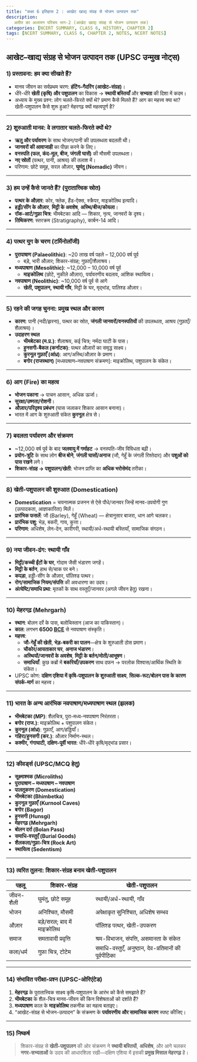 ```yaml
---
title: "कक्षा 6 इतिहास 2 : आखेट खाद्य संग्रह से भोजन उत्पादन तक"
description: 
   अतीत का अध्ययन परिचय भाग-2 (आखेट खाद्य संग्रह से भोजन उत्पादन तक)
categories: [NCERT SUMMARY, CLASS 6, HISTORY, CHAPTER 2]
tags: [NCERT SUMMARY, CLASS 6, CHAPTER 2, NOTES, NCERT NOTES]
---
```


## आखेट–खाद्य संग्रह से भोजन उत्पादन तक (UPSC उन्मुख नोट्स)

### 1) प्रस्तावना: हम क्या सीखते हैं?
- मानव जीवन का सर्वप्रथम चरण: **हंटिंग–गैदरिंग (आखेट–संग्रह)**।
- धीरे-धीरे **खेती (कृषि) और पशुपालन** का विकास → **स्थायी बस्तियाँ** और **सभ्यता** की दिशा में कदम।
- अध्याय के मुख्य प्रश्न: लोग चलते-फिरते क्यों थे? प्रमाण कैसे मिलते हैं? आग का महत्त्व क्या था? खेती-पशुपालन कैसे शुरू हुआ? मेहरगढ़ क्यों महत्वपूर्ण है?

---

### 2) शुरुआती मानव: वे लगातार चलते-फिरते क्यों थे?
- **ऋतु और पर्यावरण** के साथ भोजन/पानी की उपलब्धता बदलती थी।
- **जानवरों की आवाजाही** का पीछा करने के लिए।
- **वनस्पति (फल, कंद-मूल, बीज, जंगली घासें)** की मौसमी उपलब्धता।
- **नए स्रोतों** (पत्थर, पानी, आश्रय) की तलाश में।
- परिणाम: छोटे समूह, सरल औज़ार, **घुमंतु (Nomadic)** जीवन।

---

### 3) हम उन्हें कैसे जानते हैं? (पुरातात्त्विक स्रोत)
- **पत्थर के औज़ार**: कोर, फ्लेक, हैंड-ऐक्स, स्क्रैपर, माइक्रोलिथ इत्यादि।
- **हड्डी/सींग के औज़ार**, **मिट्टी के अवशेष**, **अस्थि/बीज/कोयला**।
- **रॉक-आर्ट/गुफ़ा चित्र**: भीमबेटका आदि — शिकार, नृत्य, जानवरों के दृश्य।
- **तिथिकरण**: स्तरक्रम (Stratigraphy), कार्बन-14 आदि।

---

### 4) पत्थर युग के चरण (टर्मिनोलॉजी)
- **पुरापाषाण (Palaeolithic)**: ~20 लाख वर्ष पहले – 12,000 वर्ष पूर्व  
  - बड़े, भारी औज़ार; शिकार-संग्रह; गुफ़ाएँ/शैलाश्रय।
- **मध्यपाषाण (Mesolithic)**: ~12,000 – 10,000 वर्ष पूर्व  
  - **माइक्रोलिथ** (छोटे, नुकीले औज़ार), पर्यावरणीय बदलाव, आंशिक स्थायित्व।
- **नवपाषाण (Neolithic)**: ~10,000 वर्ष पूर्व से आगे  
  - **खेती, पशुपालन, स्थायी गाँव**, मिट्टी के घर, मृद्भांड, पालिश्ड औज़ार।

---

### 5) रहने की जगह चुनना: प्रमुख स्थल और कारण
- **कारण**: पानी (नदी/झरना), पत्थर का स्रोत, **जंगली जानवरों/वनस्पतियों** की उपलब्धता, आश्रय (गुफ़ाएँ/शैलाश्रय)।
- **उदाहरण स्थल**  
  - **भीमबेटका (म.प्र.)**: शैलाश्रय, कई चित्र; नर्मदा घाटी के पास।  
  - **हुनसगी-बैकल (कर्नाटक)**: पत्थर औज़ारों का समृद्ध साक्ष्य।  
  - **कुरनूल गुफ़ाएँ (आंध्र)**: आग/अस्थि/औज़ार के प्रमाण।  
  - **बगोर (राजस्थान)** [मध्यपाषाण–नवपाषाण संक्रमण]: माइक्रोलिथ, पशुपालन के संकेत।  

---

### 6) आग (Fire) का महत्व
- **भोजन पकाना** → पाचन आसान, अधिक ऊर्जा।  
- **सुरक्षा/उष्णता/रोशनी**।  
- **औज़ार/परिदृश्य प्रबंधन** (घास जलाकर शिकार आसान बनाना)।  
- भारत में आग के शुरुआती संकेत **कुरनूल** क्षेत्र से।

---

### 7) बदलता पर्यावरण और संक्रमण
- ~12,000 वर्ष पूर्व के बाद **जलवायु में गर्माहट** → वनस्पति-जीव विविधता बढ़ी।  
- **प्रयोग-त्रुटि** के साथ लोग **बीज बोने**, **जंगली घासों/अनाज** (जौ, गेहूँ के जंगली रिश्तेदार) और **पशुओं को पास रखने** लगे।  
- **शिकार-संग्रह → पशुपालन/खेती**: भोजन प्राप्ति का **अधिक भरोसेमंद** तरीका।

---

### 8) खेती-पशुपालन की शुरुआत (Domestication)
- **Domestication** = चयनात्मक प्रजनन से ऐसे पौधे/जानवर जिन्हें मानव-उपयोगी गुण (उत्पादकता, आज्ञाकारिता) मिलें।  
- **प्रारंभिक फसलें**: जौ (Barley), गेहूँ (Wheat) — क्षेत्रानुसार बाजरा, धान आगे चलकर।  
- **प्रारंभिक पशु**: भेड़, बकरी, गाय, कुत्ता।  
- **परिणाम**: अधिशेष, लेन-देन, कारीगरी, स्थायी/अर्ध-स्थायी बस्तियाँ, सामाजिक संगठन।

---

### 9) नया जीवन-ढंग: स्थायी गाँव
- **मिट्टी/कच्ची ईंटों के घर**, गोदाम जैसी भंडारण जगहें।  
- **मिट्टी के बर्तन**, हाथ से/चाक पर बने।  
- **कपड़ा**, हड्डी-सींग के औज़ार, पॉलिश्ड पत्थर।  
- **रोग/सामाजिक नियम/संपत्ति** की अवधारणा का उदय।  
- **अंत्येष्टि/समाधि प्रथा**: मृतकों के साथ वस्तुएँ/जानवर (अगले जीवन हेतु) रखना।

---

### 10) **मेहरगढ़ (Mehrgarh)**
- **स्थान**: बोलन दर्रे के पास, बलोचिस्तान (आज का पाकिस्तान)।  
- **काल**: लगभग **6500 [BCE](/posts/NCERT-SAR-CLASS-6-HISTORY-CHAPTER-1-HI/#समय-और-तिथियाँ)** से नवपाषाण संस्कृति।  
- **महत्त्व**:  
  - **जौ-गेहूँ की खेती**, **भेड़-बकरी का पालन**—क्षेत्र के शुरुआती ठोस प्रमाण।  
  - **चौकोर/आयताकार घर**, **अनाज भंडारण**।  
  - **अस्थियों/जानवरों के अवशेष**, **मिट्टी के बर्तन/मोती/आभूषण**।  
  - **समाधियाँ**: कुछ कब्रों में **बकरियाँ/उपकरण** साथ दफन → परलोक विश्वास/आर्थिक स्थिति के संकेत।  
- UPSC कोण: **दक्षिण एशिया में कृषि-पशुपालन के शुरुआती साक्ष्य**, **सिल्क-रूट/बोलन पास के कारण संपर्क-मार्ग** का महत्त्व।

---

### 11) भारत के अन्य आरंभिक नवपाषाण/मध्यपाषाण स्थल (झलक)
- **भीमबेटका (MP)**: शैलचित्र, पुरा-मध्य-नवपाषाण निरंतरता।  
- **बगोर (राज.)**: माइक्रोलिथ + पशुपालन संकेत।  
- **कुरनूल (आंध्र)**: गुफ़ाएँ, आग/हड्डियाँ।  
- **गहिरा/हुनसगी (कर.)**: औज़ार निर्माण-स्थल।  
- **कश्मीर, गंगाघाटी, दक्षिण-पूर्वी भारत**: धीरे-धीरे कृषि/मृद्भांड प्रसार।

---

### 12) कीवर्ड्स (UPSC/MCQ हेतु)

- **सूक्ष्माश्मक (Microliths)**  
- **पुरापाषाण – मध्यपाषाण – नवपाषाण**  
- **पालतूकरण (Domestication)**  
- **भीमबेटका (Bhimbetka)**  
- **कुरनूल गुफ़ाएँ (Kurnool Caves)**  
- **बगोर (Bagor)**  
- **हुनसगी (Hunsgi)**  
- **मेहरगढ़ (Mehrgarh)**  
- **बोलन दर्रा (Bolan Pass)**  
- **समाधि-वस्तुएँ (Burial Goods)**  
- **शैलकला/गुफ़ा-चित्र (Rock Art)**  
- **स्थायित्व (Sedentism)**

---

### 13) त्वरित तुलना: शिकार-संग्रह बनाम खेती-पशुपालन

| पहलू | शिकार-संग्रह | खेती-पशुपालन |
|---|---|---|
| जीवन-शैली | घुमंतु, छोटे समूह | स्थायी/अर्ध-स्थायी, गाँव |
| भोजन | अनिश्चित, मौसमी | अपेक्षाकृत सुनिश्चित, अधिशेष सम्भव |
| औज़ार | बड़े/सरल; बाद में माइक्रोलिथ | पॉलिश्ड पत्थर, खेती-उपकरण |
| समाज | समतावादी प्रवृत्ति | श्रम-विभाजन, संपत्ति, असमानता के संकेत |
| कला/धर्म | गुफ़ा चित्र, टोटेम | समाधि-वस्तुएँ, अनुष्ठान, देव-प्रतिमानों की पूर्वपीठिका |

---

### 14) संभावित परीक्षा-प्रश्न (UPSC-ओरिएंटेड)
1. **मेहरगढ़** के पुरातात्त्विक साक्ष्य कृषि-पशुपालन के आरंभ को कैसे समझाते हैं?  
2. **भीमबेटका** के शैल-चित्र मानव-जीवन की किन विशेषताओं को दर्शाते हैं?  
3. **मध्यपाषाण** काल के **माइक्रोलिथ** तकनीक का महत्व बताइए।  
4. “आखेट-संग्रह से भोजन-उत्पादन” के संक्रमण के **पर्यावरणीय और सामाजिक कारण** स्पष्ट कीजिए।  

---

### 15) निष्कर्ष
> शिकार-संग्रह से **खेती-पशुपालन** की ओर संक्रमण ने **स्थायी बस्तियों**, **अधिशेष**, और आगे चलकर **नगर-सभ्यताओं** के उदय की आधारशिला रखी—दक्षिण एशिया में इसकी **प्रमुख मिसाल मेहरगढ़** है।
